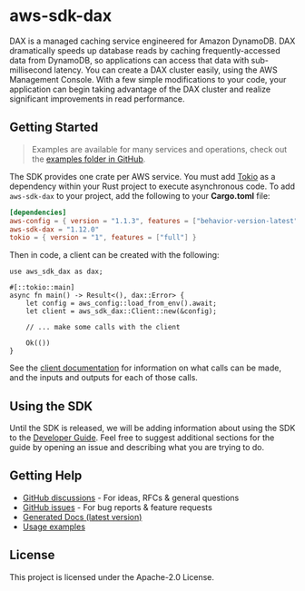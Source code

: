 # aws-sdk-dax

DAX is a managed caching service engineered for Amazon DynamoDB. DAX dramatically speeds up database reads by caching frequently-accessed data from DynamoDB, so applications can access that data with sub-millisecond latency. You can create a DAX cluster easily, using the AWS Management Console. With a few simple modifications to your code, your application can begin taking advantage of the DAX cluster and realize significant improvements in read performance.

## Getting Started

> Examples are available for many services and operations, check out the
> [examples folder in GitHub](https://github.com/awslabs/aws-sdk-rust/tree/main/examples).

The SDK provides one crate per AWS service. You must add [Tokio](https://crates.io/crates/tokio)
as a dependency within your Rust project to execute asynchronous code. To add `aws-sdk-dax` to
your project, add the following to your **Cargo.toml** file:

```toml
[dependencies]
aws-config = { version = "1.1.3", features = ["behavior-version-latest"] }
aws-sdk-dax = "1.12.0"
tokio = { version = "1", features = ["full"] }
```

Then in code, a client can be created with the following:

```rust,no_run
use aws_sdk_dax as dax;

#[::tokio::main]
async fn main() -> Result<(), dax::Error> {
    let config = aws_config::load_from_env().await;
    let client = aws_sdk_dax::Client::new(&config);

    // ... make some calls with the client

    Ok(())
}
```

See the [client documentation](https://docs.rs/aws-sdk-dax/latest/aws_sdk_dax/client/struct.Client.html)
for information on what calls can be made, and the inputs and outputs for each of those calls.

## Using the SDK

Until the SDK is released, we will be adding information about using the SDK to the
[Developer Guide](https://docs.aws.amazon.com/sdk-for-rust/latest/dg/welcome.html). Feel free to suggest
additional sections for the guide by opening an issue and describing what you are trying to do.

## Getting Help

* [GitHub discussions](https://github.com/awslabs/aws-sdk-rust/discussions) - For ideas, RFCs & general questions
* [GitHub issues](https://github.com/awslabs/aws-sdk-rust/issues/new/choose) - For bug reports & feature requests
* [Generated Docs (latest version)](https://awslabs.github.io/aws-sdk-rust/)
* [Usage examples](https://github.com/awslabs/aws-sdk-rust/tree/main/examples)

## License

This project is licensed under the Apache-2.0 License.

